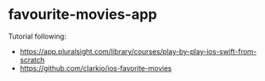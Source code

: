 # favourite-movies-app


Tutorial following:
* https://app.pluralsight.com/library/courses/play-by-play-ios-swift-from-scratch
* https://github.com/clarkio/ios-favorite-movies
